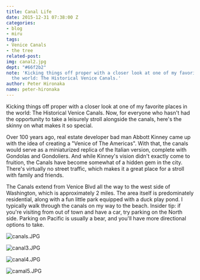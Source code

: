```yaml
---
title: Canal Life
date: 2015-12-31 07:38:00 Z
categories:
- blog
- miru
tags:
- Venice Canals
- the tree
related-post: 
img: canal2.jpg
dept: "#66f2b2"
note: 'Kicking things off proper with a closer look at one of my favorite places in
  the world: The Historical Venice Canals.'
author: Peter Hironaka
name: peter-hironaka
---
```


Kicking things off proper with a closer look at one of my favorite places in the world: The Historical Venice Canals. Now, for everyone who hasn't had the opportunity to take a leisurely stroll alongside the canals, here's the skinny on what makes it so special.

Over 100 years ago, real estate developer bad man Abbott Kinney came up with the idea of creating a "Venice of The Americas". With that, the canals would serve as a miniaturized replica of the Italian version, complete with Gondolas and Gondoliers. And while Kinney's vision didn't exactly come to fruition, the Canals have become somewhat of a hidden gem in the city. There's virtually no street traffic, which makes it a great place for a stroll with family and friends.

The Canals extend from Venice Blvd all the way to the west side of Washington, which is approximately 2 miles. The area itself is predominately residential, along with a fun little park equipped with a duck play pond. I typically walk through the canals on my way to the beach. Insider tip: if you're visiting from out of town and have a car, try parking on the North side. Parking on Pacific is usually a bear, and you'll have more directional options to take.

![canals.JPG](/uploads/canals.jpg)

![canal3.JPG](/uploads/canal3.jpg)

![canal4.JPG](/uploads/canal4.jpg)

![camal5.JPG](/uploads/camal5.jpg)

